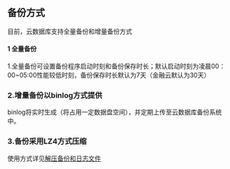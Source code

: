 ## 备份方式
目前，云数据库支持全量备份和增量备份方式

#### 1 全量备份

1.全量备份可设置备份程序启动时刻和备份保存时长；默认启动时刻为凌晨00：00~05:00性能较低时刻，备份保存时长默认为7天（金融云默认为30天）

### 2.增量备份以binlog方式提供
binlog将实时生成（将占用一定数据盘空间），并定期上传至云数据库备份系统中。

### 3.备份采用LZ4方式压缩
使用方式详见[解压备份和日志文件](http://tcecqpoc.fsphere.cn/document/product/237/2088)
